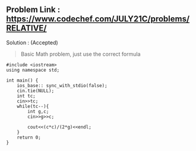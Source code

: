 ## Problem Link : https://www.codechef.com/JULY21C/problems/RELATIVE/

Solution : (Accepted)

> Basic Math problem, just use the correct formula

```
#include <iostream>
using namespace std;

int main() {
	ios_base:: sync_with_stdio(false);
    cin.tie(NULL);
    int tc;
    cin>>tc;
    while(tc--){
        int g,c;
        cin>>g>>c;
        
        cout<<(c*c)/(2*g)<<endl;
    }
	return 0;
}
```